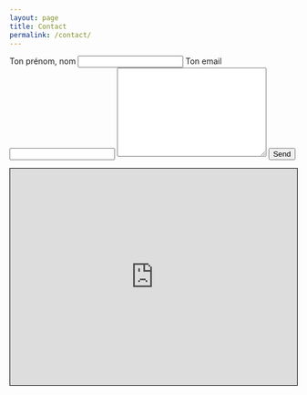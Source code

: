 ```yaml
---
layout: page
title: Contact
permalink: /contact/
---
```


<form action="https://formspree.io/erick@entre-quote.com"
method="POST">
  <label for="">Ton prénom, nom</label>
  <input type="text" name="name">
  <label for="">Ton email</label>
  <input type="email" name="_replyto">
  <textarea name="" id="" cols="30" rows="10"></textarea>
  <input type="submit" value="Send">
</form>

<iframe width="100%" height="380" frameborder="0" scrolling="no" marginheight="0" marginwidth="0" src="http://www.openstreetmap.org/export/embed.html?bbox=3.8588190078735347%2C43.60647598402936%2C3.8767361640930176%2C43.61354507182922&amp;layer=mapnik&amp;marker=43.61001063178586%2C3.8677775859832764" style="border: 1px solid black"></iframe>